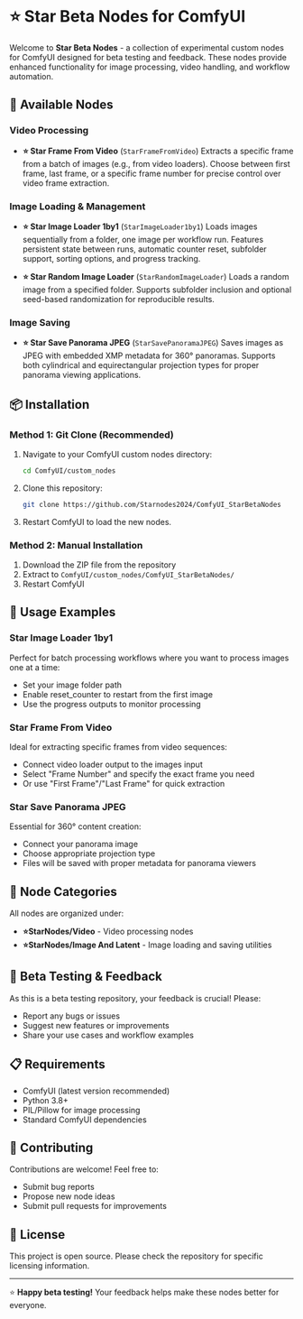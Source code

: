 # ⭐ Star Beta Nodes for ComfyUI

Welcome to **Star Beta Nodes** - a collection of experimental custom nodes for ComfyUI designed for beta testing and feedback. These nodes provide enhanced functionality for image processing, video handling, and workflow automation.

## 🚀 Available Nodes

### Video Processing
- **⭐ Star Frame From Video** (`StarFrameFromVideo`)
  Extracts a specific frame from a batch of images (e.g., from video loaders). Choose between first frame, last frame, or a specific frame number for precise control over video frame extraction.

### Image Loading & Management
- **⭐ Star Image Loader 1by1** (`StarImageLoader1by1`)
  Loads images sequentially from a folder, one image per workflow run. Features persistent state between runs, automatic counter reset, subfolder support, sorting options, and progress tracking.

- **⭐ Star Random Image Loader** (`StarRandomImageLoader`)
  Loads a random image from a specified folder. Supports subfolder inclusion and optional seed-based randomization for reproducible results.

### Image Saving
- **⭐ Star Save Panorama JPEG** (`StarSavePanoramaJPEG`)
  Saves images as JPEG with embedded XMP metadata for 360° panoramas. Supports both cylindrical and equirectangular projection types for proper panorama viewing applications.

## 📦 Installation

### Method 1: Git Clone (Recommended)

1. Navigate to your ComfyUI custom nodes directory:
   ```bash
   cd ComfyUI/custom_nodes
   ```

2. Clone this repository:
   ```bash
   git clone https://github.com/Starnodes2024/ComfyUI_StarBetaNodes
   ```

3. Restart ComfyUI to load the new nodes.

### Method 2: Manual Installation

1. Download the ZIP file from the repository
2. Extract to `ComfyUI/custom_nodes/ComfyUI_StarBetaNodes/`
3. Restart ComfyUI

## 🎯 Usage Examples

### Star Image Loader 1by1
Perfect for batch processing workflows where you want to process images one at a time:
- Set your image folder path
- Enable reset_counter to restart from the first image
- Use the progress outputs to monitor processing

### Star Frame From Video
Ideal for extracting specific frames from video sequences:
- Connect video loader output to the images input
- Select "Frame Number" and specify the exact frame you need
- Or use "First Frame"/"Last Frame" for quick extraction

### Star Save Panorama JPEG
Essential for 360° content creation:
- Connect your panorama image
- Choose appropriate projection type
- Files will be saved with proper metadata for panorama viewers

## 🔄 Node Categories

All nodes are organized under:
- **⭐StarNodes/Video** - Video processing nodes
- **⭐StarNodes/Image And Latent** - Image loading and saving utilities

## 🐛 Beta Testing & Feedback

As this is a beta testing repository, your feedback is crucial! Please:
- Report any bugs or issues
- Suggest new features or improvements
- Share your use cases and workflow examples

## 📋 Requirements

- ComfyUI (latest version recommended)
- Python 3.8+
- PIL/Pillow for image processing
- Standard ComfyUI dependencies

## 🤝 Contributing

Contributions are welcome! Feel free to:
- Submit bug reports
- Propose new node ideas
- Submit pull requests for improvements

## 📄 License

This project is open source. Please check the repository for specific licensing information.

---

⭐ **Happy beta testing!** Your feedback helps make these nodes better for everyone.
